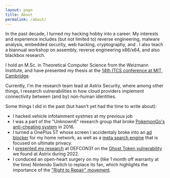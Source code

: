```yaml
---
layout: page
title: About
permalink: /about/
---
```



In the past decade, I turned my hacking hobby into a career. My interests and experience includes (but not limited to) reverse engineering, malware analysis, embedded security, web hacking, cryptography, and . I also teach a biannual workshop on assembly, reverse engineering x86/x64, and also blackbox research.

I hold an M.Sc. in Theoretical Computer Science from the Weizmann Institute, and have presented my thesis at the [14th ITCS conference at MIT, Cambridge](http://itcs-conf.org/itcs23/itcs23-accepted.html).

Currently, I'm the research team lead at Astrix Security, where among other things, I research vulnerabilities in how cloud providers implement connectivity between (and by) non-human identities.

Some things I did in the past (but hasn't yet had the time to write about):

* I hacked vehicle infotainment systmes at my previous job
* I was a part of the "Unknown6" research group that broke [PokemonGo's anti-cheating system](https://arstechnica.com/gaming/2016/08/anti-cheat-technology-stopped-pokemon-go-hackers-for-four-days/) in 2016.
* I turned a OnePlus 5T whose screen I accidentaly broke into an [ad blocker](https://github.com/pi-hole/pi-hole) for my home network, as well as a [meta search engine](https://github.com/searxng/searxng) that is focused on ultimate privacy.
* I [presented my research](https://www.youtube.com/watch?v=ZAZvIEIjGYU) at DEFCON31 on the [Ghost Token vulnerability](https://astrix.security/ghosttoken-exploiting-gcp-application-infrastructure-to-create-invisible-unremovable-trojan-app-on-google-accounts/) we found at Astrix during 2022.
* I conduced an open-heart surgery on my (like 1 month off warranty at the time) Nintendo Switch to replace its fan, which highlights the importance of the ["Right to Repair" movement](https://www.repair.org/stand-up/).
